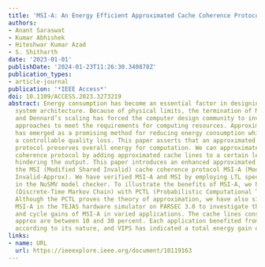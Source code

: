 ```yaml
---
title: 'MSI-A: An Energy Efficient Approximated Cache Coherence Protocol'
authors:
- Anant Saraswat
- Kumar Abhishek
- Hiteshwar Kumar Azad
- S. Shitharth
date: '2023-01-01'
publishDate: '2024-01-23T11:26:30.340878Z'
publication_types:
- article-journal
publication: '*IEEE Access*'
doi: 10.1109/ACCESS.2023.3273219
abstract: Energy consumption has become an essential factor in designing modern computer
  system architecture. Because of physical limits, the termination of Moore’s law
  and Dennard’s scaling has forced the computer design community to investigate new
  approaches to meet the requirements for computing resources. Approximate computing
  has emerged as a promising method for reducing energy consumption while trading
  a controllable quality loss. This paper asserts that an approximated cache coherence
  protocol preserves overall energy for computation. We can approximate the cache
  coherence protocol by adding approximated cache lines to a certain level without
  hindering the output. This paper introduces an enhanced approximated version of
  the MSI (Modified Shared Invalid) cache coherence protocol MSI-A (Modified Shared
  Invalid-Approx). We have verified MSI-A and MSI by employing LTL specifications
  in the NuSMV model checker. To illustrate the benefits of MSI-A, we have added DTMC
  (Discrete-Time Markov Chain) with PCTL (Probabilistic Computational Tree Logic).
  Although the PCTL proves the theory of approximation, we have also simulated the
  MSI-A in the TEJAS hardware simulator on PARSEC 3.0 to investigate the energy gains
  and cycle gains of MSI-A in varied applications. The cache lines considered to be
  approx are between 10 and 30 percent. Each application benefited from approximation
  according to its nature, and VIPS has indicated a total energy gain of 30.18 percent.
links:
- name: URL
  url: https://ieeexplore.ieee.org/document/10119163
---
```

